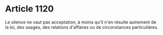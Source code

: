 # Article 1120

Le silence ne vaut pas acceptation, à moins qu'il n'en résulte autrement de la loi, des usages, des relations d'affaires ou de circonstances particulières.